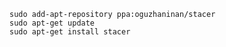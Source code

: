     sudo add-apt-repository ppa:oguzhaninan/stacer
    sudo apt-get update
    sudo apt-get install stacer
